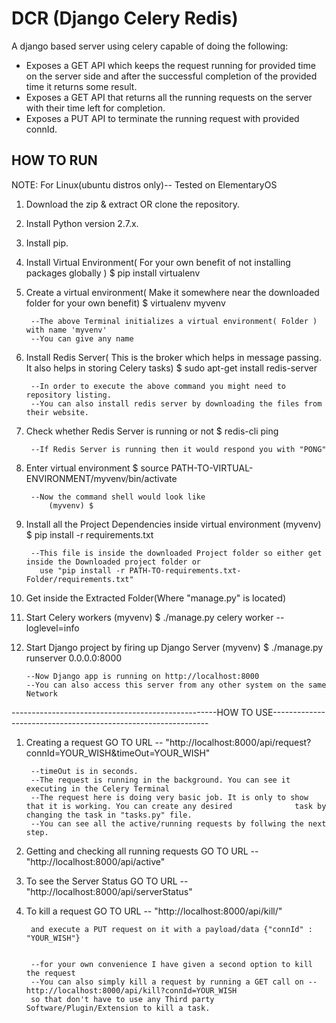 # DCR (Django Celery Redis)
A django based server using celery capable of doing the following:
- Exposes a GET API which keeps the request running for provided time on the server side and after the successful completion of 	      the provided time it returns some result.
- Exposes a GET API that returns all the running requests on the server with their time left for completion.
- Exposes a PUT API to terminate the running request with provided connId.



## HOW TO RUN

NOTE: For Linux(ubuntu distros only)-- Tested on ElementaryOS

1. Download the zip & extract OR clone the repository.

2. Install Python version 2.7.x.

3. Install pip.

4. Install Virtual Environment( For your own benefit of not installing packages globally )
		$ pip install virtualenv

5. Create a virtual environment( Make it somewhere near the downloaded folder for your own benefit)
		$ virtualenv myvenv

		--The above Terminal initializes a virtual environment( Folder ) with name 'myvenv'
		--You can give any name

6. Install Redis Server( This is the broker which helps in message passing. It also helps in storing Celery tasks)
		$ sudo apt-get install redis-server

		--In order to execute the above command you might need to repository listing.
		--You can also install redis server by downloading the files from their website.

7. Check whether Redis Server is running or not
		$ redis-cli ping

		--If Redis Server is running then it would respond you with "PONG"

8. Enter virtual environment
		$ source PATH-TO-VIRTUAL-ENVIRONMENT/myvenv/bin/activate

		--Now the command shell would look like
			(myvenv) $

9. Install all the Project Dependencies inside virtual environment
		(myvenv) $ pip install -r requirements.txt

		--This file is inside the downloaded Project folder so either get inside the Downloaded project folder or
		  use "pip install -r PATH-TO-requirements.txt-Folder/requirements.txt"

10. Get inside the Extracted Folder(Where "manage.py" is located)

11. Start Celery workers
		(myvenv) $ ./manage.py celery worker --loglevel=info

12. Start Django project by firing up Django Server
		(myvenv) $ ./manage.py runserver 0.0.0.0:8000

		--Now Django app is running on http://localhost:8000
		--You can also access this server from any other system on the same Network


---------------------------------------------------HOW TO USE--------------------------------------------------------------

1. Creating a request
		GO TO URL -- "http://localhost:8000/api/request?connId=YOUR_WISH&timeOut=YOUR_WISH"

		--timeOut is in seconds.
		--The request is running in the background. You can see it executing in the Celery Terminal
		--The request here is doing very basic job. It is only to show that it is working. You can create any desired			   task by changing the task in "tasks.py" file.
		--You can see all the active/running requests by follwing the next step.

2. Getting and checking all running requests
		GO TO URL -- "http://localhost:8000/api/active"

3. To see the Server Status
		GO TO URL -- "http://localhost:8000/api/serverStatus"

4. To kill a request
		GO TO URL -- "http://localhost:8000/api/kill/"
		
		and execute a PUT request on it with a payload/data {"connId" : "YOUR_WISH"}


		--for your own convenience I have given a second option to kill the request
		--You can also simply kill a request by running a GET call on -- http://localhost:8000/api/kill?connId=YOUR_WISH
		so that don't have to use any Third party Software/Plugin/Extension to kill a task. 
